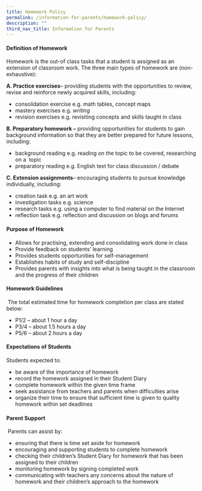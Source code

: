 ```yaml
---
title: Homework Policy
permalink: /information-for-parents/homework-policy/
description: ""
third_nav_title: Information for Parents
---
```

#### **Definition of Homework**

Homework is the out-of class tasks that a student is assigned as an extension of classroom work. The three main types of homework are (non-exhaustive):

**A. Practice exercises**– providing students with the opportunities to review, revise and reinforce newly acquired skills, including:

*   consolidation exercise e.g. math tables, concept maps
*   mastery exercises e.g. _writing_
*   revision exercises e.g. revisiting concepts and skills taught in class

**B. Preparatory homework –** providing opportunities for students to gain background information so that they are better prepared for future lessons, including:

*   background reading e.g. reading on the topic to be covered, researching on a  topic
*   preparatory reading e.g. English text for class discussion / debate

**C. Extension assignments**– encouraging students to pursue knowledge individually, including:

*   creation task e.g. an art work
*   investigation tasks e.g. science
*   research tasks e.g. using a computer to find material on the Internet
*   reflection task e.g. reflection and discussion on blogs and forums

#### **Purpose of Homework**

*   Allows for practising, extending and consolidating work done in class
*   Provide feedback on students’ learning
*   Provides students opportunities for self-management
*   Establishes habits of study and self-discipline
*   Provides parents with insights into what is being taught in the classroom and the progress of their children

#### **Homework Guidelines**

 The total estimated time for homework completion per class are stated below:

*   P1/2 – about 1 hour a day
*   P3/4 – about 1.5 hours a day
*   P5/6 – about 2 hours a day

#### **Expectations of Students**

Students expected to:

*   be aware of the importance of homework
*   record the homework assigned in their Student Diary
*   complete homework within the given time frame
*   seek assistance from teachers and parents when difficulties arise
*   organize their time to ensure that sufficient time is given to quality homework within set deadlines

#### **Parent Support**

 Parents can assist by:

*   ensuring that there is time set aside for homework
*   encouraging and supporting students to complete homework
*   checking their children’s Student Diary for homework that has been assigned to their children
*   monitoring homework by signing completed work
*   communicating with teachers any concerns about the nature of homework and their children’s approach to the homework